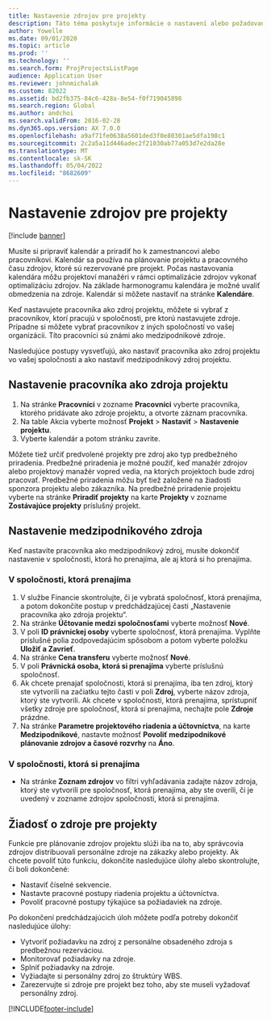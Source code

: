 ```yaml
---
title: Nastavenie zdrojov pre projekty
description: Táto téma poskytuje informácie o nastavení alebo požadovaní zdrojov projektu.
author: Yowelle
ms.date: 09/01/2020
ms.topic: article
ms.prod: ''
ms.technology: ''
ms.search.form: ProjProjectsListPage
audience: Application User
ms.reviewer: johnmichalak
ms.custom: 82022
ms.assetid: bd2fb375-84c6-428a-8e54-f0f719045898
ms.search.region: Global
ms.author: andchoi
ms.search.validFrom: 2016-02-28
ms.dyn365.ops.version: AX 7.0.0
ms.openlocfilehash: a9af71fe0638a5601ded3f0e80301ae5dfa198c1
ms.sourcegitcommit: 2c2a5a11d446adec2f21030ab77a053d7e2da28e
ms.translationtype: MT
ms.contentlocale: sk-SK
ms.lasthandoff: 05/04/2022
ms.locfileid: "8682609"
---
```

# <a name="set-up-project-resources"></a>Nastavenie zdrojov pre projekty

[!include [banner](../includes/banner.md)]

Musíte si pripraviť kalendár a priradiť ho k zamestnancovi alebo pracovníkovi. Kalendár sa používa na plánovanie projektu a pracovného času zdrojov, ktoré sú rezervované pre projekt. Počas nastavovania kalendára môžu projektoví manažéri v rámci optimalizácie zdrojov vykonať optimalizáciu zdrojov. Na základe harmonogramu kalendára je možné uvaliť obmedzenia na zdroje. Kalendár si môžete nastaviť na stránke **Kalendáre**.

Keď nastavujete pracovníka ako zdroj projektu, môžete si vybrať z pracovníkov, ktorí pracujú v spoločnosti, pre ktorú nastavujete zdroje. Prípadne si môžete vybrať pracovníkov z iných spoločností vo vašej organizácii. Títo pracovníci sú známi ako medzipodnikové zdroje.

Nasledujúce postupy vysvetľujú, ako nastaviť pracovníka ako zdroj projektu vo vašej spoločnosti a ako nastaviť medzipodnikový zdroj projektu.

## <a name="set-up-a-worker-as-a-project-resource"></a>Nastavenie pracovníka ako zdroja projektu

1. Na stránke **Pracovníci** v zozname **Pracovníci** vyberte pracovníka, ktorého pridávate ako zdroje projektu, a otvorte záznam pracovníka.
2. Na table Akcia vyberte možnosť **Projekt** &gt; **Nastaviť** &gt; **Nastavenie projektu**.
3. Vyberte kalendár a potom stránku zavrite.

Môžete tiež určiť predvolené projekty pre zdroj ako typ predbežného priradenia. Predbežné priradenia je možné použiť, keď manažér zdrojov alebo projektový manažér vopred vedia, na ktorých projektoch bude zdroj pracovať. Predbežné priradenia môžu byť tiež založené na žiadosti sponzora projektu alebo zákazníka. Na predbežné priradenie projektu vyberte na stránke **Priradiť projekty** na karte **Projekty** v zozname **Zostávajúce projekty** príslušný projekt.

## <a name="set-up-an-intercompany-resource"></a>Nastavenie medzipodnikového zdroja

Keď nastavíte pracovníka ako medzipodnikový zdroj, musíte dokončiť nastavenie v spoločnosti, ktorá ho prenajíma, ale aj ktorá si ho prenajíma.

### <a name="in-the-lending-company"></a>V spoločnosti, ktorá prenajíma

1. V službe Financie skontrolujte, či je vybratá spoločnosť, ktorá prenajíma, a potom dokončite postup v predchádzajúcej časti „Nastavenie pracovníka ako zdroja projektu“.
2. Na stránke **Účtovanie medzi spoločnosťami** vyberte možnosť **Nové**.
3. V poli **ID právnickej osoby** vyberte spoločnosť, ktorá prenajíma. Vyplňte príslušné polia zodpovedajúcim spôsobom a potom vyberte položku **Uložiť a Zavrieť**.
4. Na stránke **Cena transferu** vyberte možnosť **Nové**.
5. V poli **Právnická osoba, ktorá si prenajíma** vyberte príslušnú spoločnosť.
6. Ak chcete prenajať spoločnosti, ktorá si prenajíma, iba ten zdroj, ktorý ste vytvorili na začiatku tejto časti v poli **Zdroj**, vyberte názov zdroja, ktorý ste vytvorili. Ak chcete v spoločnosti, ktorá prenajíma, sprístupniť všetky zdroje pre spoločnosť, ktorá si prenajíma, nechajte pole **Zdroje** prázdne.
7. Na stránke **Parametre projektového riadenia a účtovníctva**, na karte **Medzipodnikové**, nastavte možnosť **Povoliť medzipodnikové plánovanie zdrojov a časové rozvrhy** na **Áno**.

### <a name="in-the-borrowing-company"></a>V spoločnosti, ktorá si prenajíma

- Na stránke **Zoznam zdrojov** vo filtri vyhľadávania zadajte názov zdroja, ktorý ste vytvorili pre spoločnosť, ktorá prenajíma, aby ste overili, či je uvedený v zozname zdrojov spoločnosti, ktorá si prenajíma.

## <a name="request-project-resources"></a>Žiadosť o zdroje pre projekty
Funkcie pre plánovanie zdrojov projektu slúži iba na to, aby správcovia zdrojov distribuovali personálne zdroje na zákazky alebo projekty. Ak chcete povoliť túto funkciu, dokončite nasledujúce úlohy alebo skontrolujte, či boli dokončené:

- Nastaviť číselné sekvencie.
- Nastavte pracovné postupy riadenia projektu a účtovníctva.
- Povoliť pracovné postupy týkajúce sa požiadaviek na zdroje.

Po dokončení predchádzajúcich úloh môžete podľa potreby dokončiť nasledujúce úlohy:

- Vytvoriť požiadavku na zdroj z personálne obsadeného zdroja s predbežnou rezerváciou.
- Monitorovať požiadavky na zdroje.
- Splniť požiadavky na zdroje.
- Vyžiadajte si personálny zdroj zo štruktúry WBS.
- Zarezervujte si zdroje pre projekt bez toho, aby ste museli vyžadovať personálny zdroj.


[!INCLUDE[footer-include](../includes/footer-banner.md)]